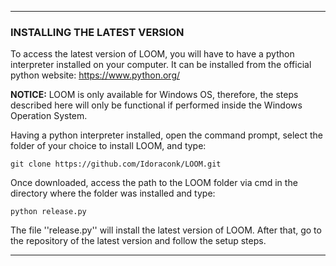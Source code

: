 ____
### **INSTALLING THE LATEST VERSION**

To access the latest version of LOOM, you will have to have a python interpreter installed on your computer. It can be installed from the official python website: https://www.python.org/

**NOTICE:** LOOM is only available for Windows OS, therefore, the steps described here will only be functional if performed inside the Windows Operation System.

Having a python interpreter installed, open the command prompt, select the folder of your choice to install LOOM, and type:

```
git clone https://github.com/Idoraconk/LOOM.git
```

Once downloaded, access the path to the LOOM folder via cmd in the directory where the folder was installed and type:

```
python release.py
```

The file ''release.py'' will install the latest version of LOOM. After that, go to the repository of the latest version and follow the setup steps.
____
